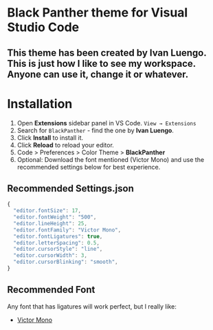 # Black Panther theme for Visual Studio Code
## This theme has been created by Ivan Luengo. This is just how I like to see my workspace. Anyone can use it, change it or whatever.

# Installation

1. Open **Extensions** sidebar panel in VS Code. `View → Extensions`
2. Search for `BlackPanther` - find the one by **Ivan Luengo**.
3. Click **Install** to install it.
4. Click **Reload** to reload your editor.
5. Code > Preferences > Color Theme > **BlackPanther**
6. Optional: Download the font mentioned (Victor Mono) and use the recommended settings below for best experience.

## Recommended Settings.json

```js
{
  "editor.fontSize": 17,
  "editor.fontWeight": "500",
  "editor.lineHeight": 25,
  "editor.fontFamily": "Victor Mono",
  "editor.fontLigatures": true,
  "editor.letterSpacing": 0.5,
  "editor.cursorStyle": "line",
  "editor.cursorWidth": 3,
  "editor.cursorBlinking": "smooth",
}
```

## Recommended Font

Any font that has ligatures will work perfect, but I really like:

* [Victor Mono](https://rubjo.github.io/victor-mono/)
